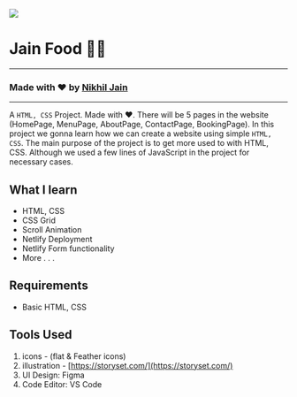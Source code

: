 ![](./readmeImg/banner.png)

# Jain Food 👨‍🍳


---

### Made with ❤️ by [Nikhil Jain](https://www.instagram.com/ninja_nikhiljain_/)


---

A `HTML, CSS` Project. Made with ♥. There will be 5 pages in the website (HomePage, MenuPage, AboutPage, ContactPage, BookingPage). In this project we gonna learn how we can create a website using simple `HTML, CSS`. The main purpose of the project is to get more used to with HTML, CSS. Although we used a few lines of JavaScript in the project for necessary cases.
## What I learn

- HTML, CSS
- CSS Grid
- Scroll Animation
- Netlify Deployment
- Netlify Form functionality
- More . . .


## Requirements

- Basic HTML, CSS


## Tools Used

1. icons - (flat & Feather icons)
2. illustration - [https://storyset.com/](https://storyset.com/)
3. UI Design: Figma
4. Code Editor: VS Code

